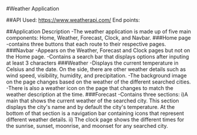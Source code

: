#Weather Application

##API Used:
https://www.weatherapi.com/
End points:


##Application Description
-The weather application is made up of five main components: Home, Weather, Forecast, Clock, and Navbar.
###Home page 
-contains three buttons that each route to their respective pages.
###Navbar 
-Appears on the Weather, Forecast and Clock pages but not on the Home page.
-Contains a search bar that displays options after inputing at least 3 characters
###Weather 
-Displays the current temperature in Celsius and the date. On the side, there are other weather details such as wind speed, visibility, humidity, and precipitation. 
-The background image on the page changes based on the weather of the different searched cities. 
-There is also a weather icon on the page that changes to match the weather description at the time.
###Forecast 
-Contains three sections:
i)A main that shows the current weather of the searched city. This section displays the city's name and by default the city's temperature. At the bottom of that section is a navigation bar containing icons that represent different weather details.
ii) 
The clock page shows the different times for the sunrise, sunset, moonrise, and moonset for any searched city.
